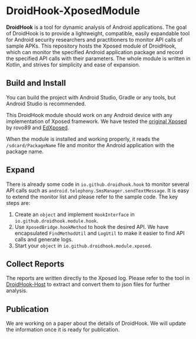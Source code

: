 # DroidHook-XposedModule

**DroidHook** is a tool for dynamic analysis of Android applications. The goal of DroidHook is to provide a lightweight, compatible, easily expandable tool for Android security researchers and practitioners to monitor API calls of sample APKs. This repository hosts the Xposed module of DroidHook, which can monitor the specified Android application package and record the specified API calls with their parameters. The whole module is written in Kotlin, and strives for simplicity and ease of expansion.

## Build and Install

You can build the project with Android Studio, Gradle or any tools, but Android Studio is recommended.

This DroidHook module should work on any Android device with any implementation of Xposed framework. We have tested the [original Xposed](https://github.com/rovo89/Xposed) by rovo89 and [EdXposed](https://github.com/ElderDrivers/EdXposed).

When the module is installed and working properly, it reads the `/sdcard/PackageName` file and monitor the Android application with the package name.

## Expand

There is already some code in `io.github.droidhook.hook` to monitor several API calls such as `android.telephony.SmsManager.sendTextMessage`. It is easy to extend the monitor list and please refer to the sample code. The key steps are:

1. Create an `object` and implement `HookInterface` in `io.github.droidhook.module.hook`.
2. Use `XposedBridge.hookMethod` to hook the desired API. We have encapsulated `FindMethodUtil` and `LogUtil` to make it easier to find API calls and generate logs.
3. Start your `object` in `io.github.droidhook.module.xposed`.

## Collect Reports

The reports are written directly to the Xposed log. Please refer to the tool in [DroidHook-Host](https://github.com/DroidHook/DroidHook-Host) to extract and convert them to json files for further analysis.

## Publication

We are working on a paper about the details of DroidHook. We will update the information once it is ready for publication.
